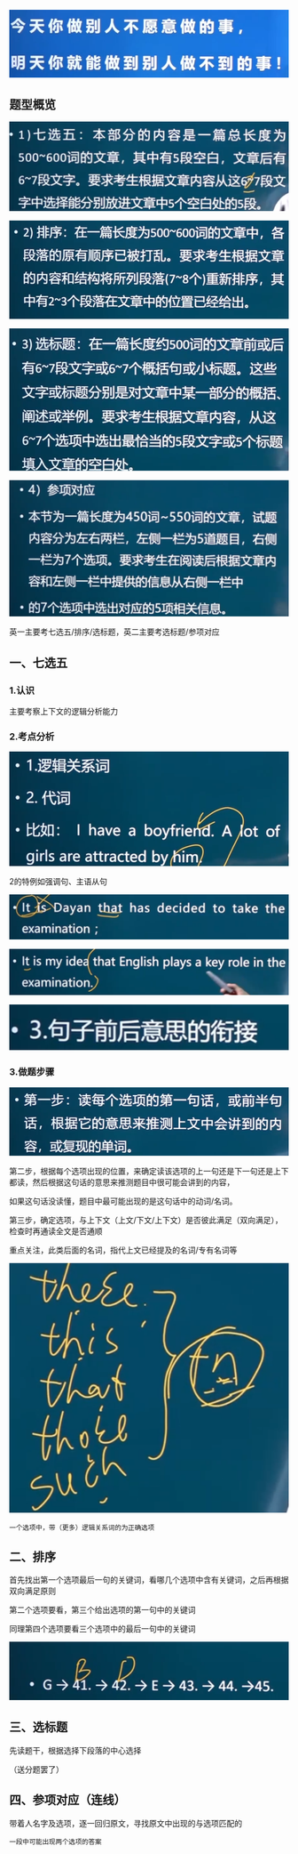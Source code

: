 ![image-20230127200613434](./assets/image-20230127200613434.png)

## 题型概览

![image-20230128133342475](./assets/image-20230128133342475.png)

![image-20230128133359771](./assets/image-20230128133359771.png)

![image-20230128133448264](./assets/image-20230128133448264.png)

![image-20230128133516053](./assets/image-20230128133516053.png)

英一主要考七选五/排序/选标题，英二主要考选标题/参项对应



## 一、七选五

### 1.认识

主要考察上下文的逻辑分析能力

### 2.考点分析

![image-20230128134256026](./assets/image-20230128134256026.png)

2的特例如强调句、主语从句

![image-20230128134703448](./assets/image-20230128134703448.png)

![image-20230128134716753](./assets/image-20230128134716753.png)

![image-20230128134505826](./assets/image-20230128134505826.png)



### 3.做题步骤

![image-20230128135015679](./assets/image-20230128135015679.png)

第二步，根据每个选项出现的位置，来确定读该选项的上一句还是下一句还是上下都读，然后根据这句话的意思来推测题目中很可能会讲到的内容，

如果这句话没读懂，题目中最可能出现的是这句话中的动词/名词。

第三步，确定选项，与上下文（上文/下文/上下文）是否彼此满足（双向满足），检查时再通读全文是否通顺

重点关注，此类后面的名词，指代上文已经提及的名词/专有名词等



![image-20230128143843666](./assets/image-20230128143843666.png)

`一个选项中，带（更多）逻辑关系词的为正确选项`





## 二、排序

首先找出第一个选项最后一句的关键词，看哪几个选项中含有关键词，之后再根据双向满足原则

第二个选项要看，第三个给出选项的第一句中的关键词

同理第四个选项要看三个选项中的最后一句中的关键词

![image-20230128150146505](./assets/image-20230128150146505.png)

## 三、选标题

先读题干，根据选择下段落的中心选择

（送分题罢了）







## 四、参项对应（连线）

带着人名字及选项，逐一回归原文，寻找原文中出现的与选项匹配的

`一段中可能出现两个选项的答案`